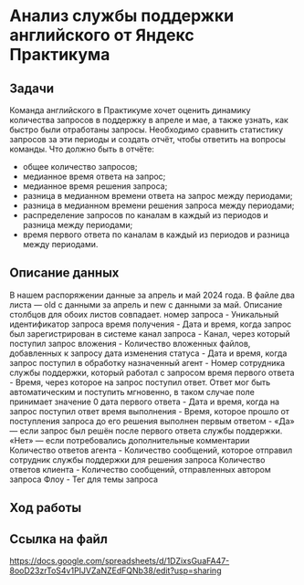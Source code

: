 # Анализ службы поддержки английского от Яндекс Практикума

## Задачи
Команда английского в Практикуме хочет оценить динамику количества запросов в поддержку в апреле и мае, а также узнать, как быстро были отработаны запросы. Необходимо сравнить статистику запросов за эти периоды и создать отчёт, чтобы ответить на вопросы команды. Что должно быть в отчёте:

- общее количество запросов;
- медианное время ответа на запрос;
- медианное время решения запроса;
- разница в медианном времени ответа на запрос между периодами;
- разница в медианном времени решения запроса между периодами;
- распределение запросов по каналам в каждый из периодов и разница между периодами;
- время первого ответа по каналам в каждый из периодов и разница между периодами.
  
## Описание данных
В нашем распоряжении данные за апрель и май 2024 года. В файле два листа — old с данными за апрель и new с данными за май. Описание столбцов для обоих листов совпадает.
номер запроса - Уникальный идентификатор запроса
время получения - Дата и время, когда запрос был зарегистрирован в системе
канал запроса - Канал, через который поступил запрос
вложения - Количество вложенных файлов, добавленных к запросу
дата изменения статуса - Дата и время, когда запрос поступил в обработку
назначенный агент - Номер сотрудника службы поддержки, который работал с запросом
время первого ответа - Время, через которое на запрос поступил ответ. Ответ мог быть автоматическим и поступить мгновенно, в таком случае поле принимает значение 0
дата первого ответа - Дата и время, когда на запрос поступил ответ
время выполнения - Время, которое прошло от поступления запроса до его решения
выполнен первым ответом - «Да» — если запрос был решён после первого ответа службы поддержки. «Нет» — если потребовались дополнительные комментарии
Количество ответов агента - Количество сообщений, которое отправил сотрудник службы поддержки для решения запроса
Количество ответов клиента - Количество сообщений, отправленных автором запроса
Флоу - Тег для темы запроса


## Ход работы



## Ссылка на файл
https://docs.google.com/spreadsheets/d/1DZixsGuaFA47-8ooD23zrToS4v1PIJVZaNZEdFQNb38/edit?usp=sharing
